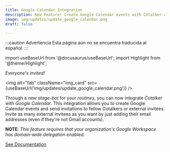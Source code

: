 ```yaml
---
title: Google Calendar Integration
description: New Feature! Create Google Calendar events with Cotalker and invite whomever you want.
image: img/updates/update_google_calendar.png
draft: false

---
```


:::caution Advertencia
Esta página aún no se encuentra traducida al español.
:::

import useBaseUrl from '@docusaurus/useBaseUrl'; 
import Highlight from '@theme/Highlight';


<div className="align-center">
<div className="card">
<div className="card__header">

<span className="hero__subtitle"><em>Everyone's invited!</em></span>

</div>
<div className="card__image">

<img alt="fab" className="img_card" src={useBaseUrl('img/updates/update_google_calendar.png')} />
<br/>

</div>
<div className="card__body">

Through a new _stage-bot_ for your _routines_, you can now integrate _Cotalker_ with _Google Calendar_.
This integration allows you to create Google Calendar events and send invitations to fellow Cotalkers or external invitees. Invite as many external invitees as you want by just adding their email addresses (even if they're not Gmail accounts).

**NOTE**: _This feature requires that your organization's Google Workspace has domain-wide delegation enabled._

</div>
<div className="card__footer text-center align-padding-center">

<a className="button button--info button--block" href="/docs/documentation/automation/bots/pbgooglecalendar">See Documentation</a>
<br/>

</div>
</div>
</div>

